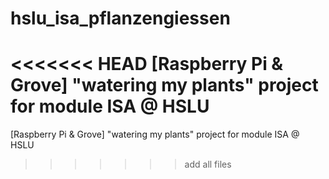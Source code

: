 # hslu_isa_pflanzengiessen
<<<<<<< HEAD
[Raspberry Pi &amp; Grove] "watering my plants" project for module ISA @ HSLU
=======
[Raspberry Pi &amp; Grove] "watering my plants" project for module ISA @ HSLU
>>>>>>> add all files
